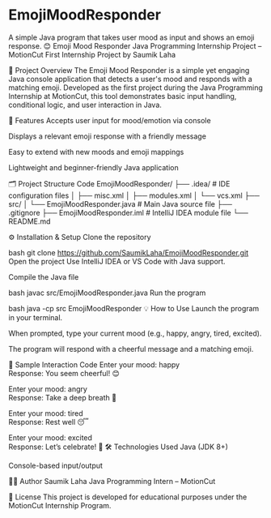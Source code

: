 # EmojiMoodResponder
A simple Java program that takes user mood as input and shows an emoji response.
😊 Emoji Mood Responder
Java Programming Internship Project – MotionCut First Internship Project by Saumik Laha

📌 Project Overview
The Emoji Mood Responder is a simple yet engaging Java console application that detects a user's mood and responds with a matching emoji. Developed as the first project during the Java Programming Internship at MotionCut, this tool demonstrates basic input handling, conditional logic, and user interaction in Java.

🎯 Features
Accepts user input for mood/emotion via console

Displays a relevant emoji response with a friendly message

Easy to extend with new moods and emoji mappings

Lightweight and beginner-friendly Java application

🗂️ Project Structure
Code
EmojiMoodResponder/
├── .idea/                  # IDE configuration files
│   ├── misc.xml
│   ├── modules.xml
│   └── vcs.xml
├── src/
│   └── EmojiMoodResponder.java  # Main Java source file
├── .gitignore
├── EmojiMoodResponder.iml       # IntelliJ IDEA module file
└── README.md

⚙️ Installation & Setup
Clone the repository

bash
git clone https://github.com/SaumikLaha/EmojiMoodResponder.git
Open the project Use IntelliJ IDEA or VS Code with Java support.

Compile the Java file

bash
javac src/EmojiMoodResponder.java
Run the program

bash
java -cp src EmojiMoodResponder
💡 How to Use
Launch the program in your terminal.

When prompted, type your current mood (e.g., happy, angry, tired, excited).

The program will respond with a cheerful message and a matching emoji.

🧪 Sample Interaction
Code
Enter your mood: happy  
Response: You seem cheerful! 😊

Enter your mood: angry  
Response: Take a deep breath 😤

Enter your mood: tired  
Response: Rest well 😴

Enter your mood: excited  
Response: Let’s celebrate! 🥳
🛠️ Technologies Used
Java (JDK 8+)

Console-based input/output

👨‍💻 Author
Saumik Laha Java Programming Intern – MotionCut

📄 License
This project is developed for educational purposes under the MotionCut Internship Program.